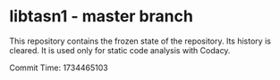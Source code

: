 # libtasn1 - master branch

This repository contains the frozen state of the repository.
Its history is cleared. It is used only for static code
analysis with Codacy.

Commit Time: 1734465103